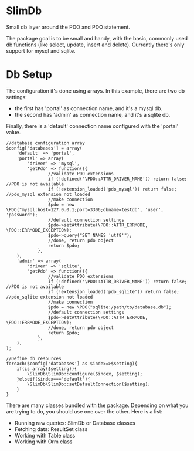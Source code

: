 SlimDb
======

Small db layer around the PDO and PDO statement.

The package goal is to be small and handy, with the basic, commonly used 
db functions (like select, update, insert and delete).
Currently there's only support for mysql and sqlite.

# Db Setup

The configuration it's done using arrays.
In this example, there are two db settings: 
* the first has 'portal' as connection name, and it's a mysql db.
* the second has 'admin' as connection name, and it's a sqlite db.

Finally, there is a 'default' connection name configured with the 
'portal' value.

	//database configuration array
	$config['databases'] = array(
		'default' => 'portal',
		'portal' => array(
			'driver' => 'mysql',
			'getPdo' => function(){
					//validate PDO extensions
					if (!defined('\PDO::ATTR_DRIVER_NAME')) return false; //PDO is not available
					if (!extension_loaded('pdo_mysql')) return false; //pdo_mysql extension not loaded
					//make connection
					$pdo = new \PDO("mysql:host=127.0.0.1;port=3306;dbname=testdb", 'user', 'password');
					//default connection settings
					$pdo->setAttribute(\PDO::ATTR_ERRMODE, \PDO::ERRMODE_EXCEPTION);
					$pdo->query("SET NAMES 'utf8'");
					//done, return pdo object
					return $pdo;
				},
		),
		'admin' => array(
			'driver' => 'sqlite',
			'getPdo' => function(){
					//validate PDO extensions
					if (!defined('\PDO::ATTR_DRIVER_NAME')) return false; //PDO is not available
					if (!extension_loaded('pdo_sqlite')) return false; //pdo_sqlite extension not loaded
					//make connection
					$pdo = new \PDO("sqlite:/path/to/database.db");
					//default connection settings
					$pdo->setAttribute(\PDO::ATTR_ERRMODE, \PDO::ERRMODE_EXCEPTION);
					//done, return pdo object
					return $pdo;
				},
		),
	);

	//Define db resources
	foreach($config['databases'] as $index=>$setting){
		if(is_array($setting)){
			\SlimDb\SlimDb::configure($index, $setting);
		}elseif($index==='default'){
			\SlimDb\SlimDb::setDefaultConnection($setting);
		}
	}


There are many classes bundled with the package.
Depending on what you are trying to do, you should use one over the 
other. Here is a list:

* Running raw queries: SlimDb or Database classes
* Fetching data: ResultSet class
* Working with Table class
* Working with Orm class
